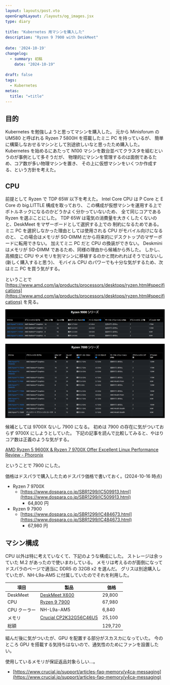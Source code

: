 ```yaml
---
layout: layouts/post.vto
openGraphLayout: /layouts/og_images.jsx
type: diary

title: "Kubernetes 用マシンを購入した"
description: "Ryzen 9 7900 with DeskMeet"

date: '2024-10-19'
changelog:
  - summary: 初稿
    date: "2024-10-19"

draft: false
tags:
  - Kubernetes
metas:
  title: "=title"
---
```


## 目的
Kubernetes を勉強しようと思ってマシンを購入した。
元から Minisforum の UM580 と呼ばれる Ryzen 7 5800H を搭載したミニ PC を持っているが、
簡単に構築しなおせるマシンとして別途欲しいなと思ったため購入した。 
Kubernetes を始めるにあたって N100 マシンを数台並べてクラスタを組むというのが事例として多そうだが、
物理的にマシンを管理するのは面倒であるため、コア数が多い物理マシンを置き、
その上に仮想マシンをいくつか作成する、という方針を考えた。

## CPU
前提として Ryzen で TDP 65W 以下を考えた。
Intel Core CPU は P Core と E Core の big.LITTLE 構成を取っており、
この構成が仮想マシンを運用する上でボトルネックになるのかどうかよく分かっていないため、
全て同じコアである Ryzen を選ぶことにした。
TDP 65W は電気の消費量を大きくしたくないのと、DeskMeet をマザーボードとして選択する上での
制約になるためである。
ミニ PC を選択しなかった理由としては使用される CPU がモバイル向けになるのと、
この場合はメモリが SO-DIMM だから将来的にデスクトップのマザーボードに転用できない。
加えてミニ PC だと CPU の換装ができない。
Deskmini はメモリが SO-DIMM であるため、同様の理由から候補から外した。
しかし、高頻度に CPU やメモリを別マシンに移植するのかと問われればそうではないし(新しく購入すると思う)、
モバイル CPU のパワーでも十分な気がするため、次はミニ PC を買う気がする。

ということで [https://www.amd.com/ja/products/processors/desktops/ryzen.html#specifications](https://www.amd.com/ja/products/processors/desktops/ryzen.html#specifications) を見る。

![Ryzen 9000](./img/9000.png)

![Ryzen 7000](./img/7000.png)

候補としては 9700X ないし 7900 になる。
初めは 7900 の存在に気がついておらず 9700X にしようとしていた。
下記の記事を読んで比較してみると、やはりコア数は正義のような気がする。

[AMD Ryzen 5 9600X &amp; Ryzen 7 9700X Offer Excellent Linux Performance Review - Phoronix](https://www.phoronix.com/review/ryzen-9600x-9700x)

ということで 7900 にした。

価格はドスパラで購入したためドスパラ価格で書いておく。(2024-10-16 時点)
- Ryzen 7 9700X
  - [https://www.dospara.co.jp/SBR1299/IC509913.html](https://www.dospara.co.jp/SBR1299/IC509913.html)
    - 64,800 円
- Ryzen 9 7900
  - [https://www.dospara.co.jp/SBR1299/IC484673.html](https://www.dospara.co.jp/SBR1299/IC484673.html)
    - 67,980 円 

## マシン構成
CPU 以外は特に考えていなくて、下記のような構成にした。
ストレージは余っていた M.2 があったので使いまわしている。
メモリは考えるのが面倒になってドスパラのページで適当に DDR5 の 32GB x2 を選んだ。
グリスは別途購入していたが、NH-L9a-AM5 に付属していたのでそれを利用した。

| 項目         | 製品                                                                                                        | 価格    |
| ------------ | ----------------------------------------------------------------------------------------------------------- | ------- |
| DeskMeet     | [DeskMeet X600](https://www.asrock.com/nettop/AMD/DeskMeet%20X600%20Series/index.jp.asp#Specification)      | 29,800  |
| CPU          | [Ryzen 9 7900](https://www.amd.com/ja/products/processors/desktops/ryzen/7000-series/amd-ryzen-9-7900.html) | 67,980  |
| CPU クーラー | NH-L9a-AM5                                                                                                  | 6,840   |
| メモリ       | [Crucial CP2K32G56C46U5](https://www.crucial.jp/memory/ddr5/cp2k32g56c46u5)                                 | 25,100  |
| 総額         |                                                                                                             | 129,720 |

組んだ後に気がついたが、GPU を配置する部分がスカスカになっていた。
今のところ GPU を搭載する気持ちはないので、通気性のためにファンを設置したい。

使用しているメモリが保証返品対象らしい…。
- [https://www.crucial.jp/support/articles-faq-memory/y4ca-messaging](https://www.crucial.jp/support/articles-faq-memory/y4ca-messaging)
